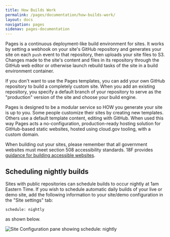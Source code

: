 ```yaml
---
title: How Builds Work
permalink: /pages/documentation/how-builds-work/
layout: docs
navigation: pages
sidenav: pages-documentation
---
```



Pages is a continuous deployment-like build environment for sites. It works by setting a webhook on your site's GitHub repository and generates your site on each `push` event to that repository, then uploads your site files to S3. Changes made to the site's content and files in its repository through the GitHub web editor or otherwise launch rebuild tasks of the site in a build environment container.

If you don't want to use the Pages templates, you can add your own GitHub repository to build a completely custom site. When you add an existing repository, you specify a default branch of your repository to serve as the "production" version of the site and choose your build engine.

Pages is designed to be a modular service so HOW you generate your site is up to you. Some people customize their sites by creating new templates. Others use a default template content, editing with GitHub. When used this way Pages acts a no-configuration, production-ready hosting solution for GitHub-based static websites, hosted using cloud.gov tooling, with a custom domain.

When building out your sites, please remember that all government websites must meet section 508 accessibility standards. 18F provides [guidance for building accessible websites](https://accessibility.18f.gov/).

## Scheduling nightly builds

Sites with public repositories can schedule builds to occur nightly at 1am Eastern Time.  If you wish to schedule automatic daily builds of your live or demo site, add the following information to your site/demo configuration in the "Site settings" tab:
```
schedule: nightly
```

as shown below.

![Site Configuration pane showing schedule: nightly]({{site.baseurl}}/assets/images/pages/schedule-nightly.png)
